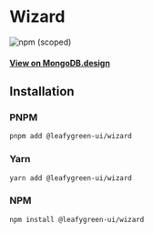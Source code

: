 
# Wizard

![npm (scoped)](https://img.shields.io/npm/v/@leafygreen-ui/wizard.svg)
#### [View on MongoDB.design](https://www.mongodb.design/component/wizard/live-example/)

## Installation

### PNPM

```shell
pnpm add @leafygreen-ui/wizard
```

### Yarn

```shell
yarn add @leafygreen-ui/wizard
```

### NPM

```shell
npm install @leafygreen-ui/wizard
```


